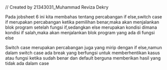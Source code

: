 // Created by 21343031_Muhammad Reviza Dekry

Pada jobsheet 6 ini kita membahas tentang percabangan if else,switch case
if merupakan percabangan ketika pemilihan benar,maka akan menjalankan blok program setelah fungsi if,sedangkan else merupakan kondisi dimana kondisi if salah,maka akan menjalankan blok program yang ada di fungsi else

Switch case merupakan percabangan juga yang mirip dengan if else,namun dalam switch case ada break yang berfungsi untuk memberhentikan kasus atau fungsi ketika sudah benar dan default berguna memberikan hasil yang tidak ada dalam case
